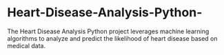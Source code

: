 # Heart-Disease-Analysis-Python-
The Heart Disease Analysis Python project leverages machine learning algorithms to analyze and predict the likelihood of heart disease based on medical data.
